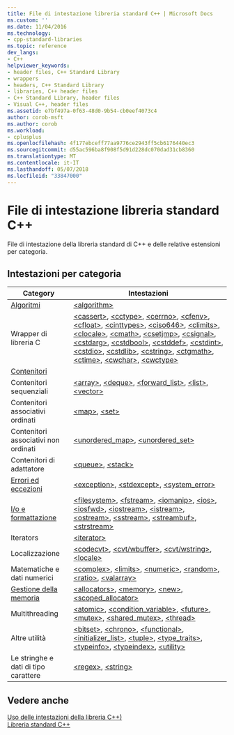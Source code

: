 ```yaml
---
title: File di intestazione libreria standard C++ | Microsoft Docs
ms.custom: ''
ms.date: 11/04/2016
ms.technology:
- cpp-standard-libraries
ms.topic: reference
dev_langs:
- C++
helpviewer_keywords:
- header files, C++ Standard Library
- wrappers
- headers, C++ Standard Library
- libraries, C++ header files
- C++ Standard Library, header files
- Visual C++, header files
ms.assetid: e7bf497a-0f63-48d0-9b54-cb0eef4073c4
author: corob-msft
ms.author: corob
ms.workload:
- cplusplus
ms.openlocfilehash: 4f177ebceff77aa9776ce2943ff5cb6176440ec3
ms.sourcegitcommit: d55ac596ba8f908f5d91d228dc070dad31cb8360
ms.translationtype: MT
ms.contentlocale: it-IT
ms.lasthandoff: 05/07/2018
ms.locfileid: "33847000"
---
```

# <a name="c-standard-library-header-files"></a>File di intestazione libreria standard C++

File di intestazione della libreria standard di C++ e delle relative estensioni per categoria.

## <a name="headers-by-category"></a>Intestazioni per categoria

|Category|Intestazioni|
|-|-|
|[Algoritmi](../cpp/algorithms-modern-cpp.md)|[\<algorithm>](../standard-library/algorithm.md)|
|Wrapper di libreria C|[\<cassert>](../standard-library/cassert.md), [\<cctype>](../standard-library/cctype.md), [\<cerrno>](../standard-library/cerrno.md), [\<cfenv>](../standard-library/cfenv.md), [\<cfloat>](../standard-library/cfloat.md), [\<cinttypes>](../standard-library/cinttypes.md), [\<ciso646>](../standard-library/ciso646.md), [\<climits>](../standard-library/climits.md), [\<clocale>](../standard-library/clocale.md), [\<cmath>](../standard-library/cmath.md), [\<csetjmp>](../standard-library/csetjmp.md), [\<csignal>](../standard-library/csignal.md), [\<cstdarg>](../standard-library/cstdarg.md), [\<cstdbool>](../standard-library/cstdbool.md), [\<cstddef>](../standard-library/cstddef.md), [\<cstdint>](../standard-library/cstdint.md), [\<cstdio>](../standard-library/cstdio.md), [\<cstdlib>](../standard-library/cstdlib.md), [\<cstring>](../standard-library/cstring.md), [\<ctgmath>](../standard-library/ctgmath.md), [\<ctime>](../standard-library/ctime.md), [\<cwchar>](../standard-library/cwchar.md), [\<cwctype>](../standard-library/cwctype.md)|
|[Contenitori](../cpp/containers-modern-cpp.md)||
|Contenitori sequenziali|[\<array>](../standard-library/array.md), [\<deque>](../standard-library/deque.md), [<forward_list>](../standard-library/forward-list.md), [\<list>](../standard-library/list.md), [\<vector>](../standard-library/vector.md)|
|Contenitori associativi ordinati| [\<map>](../standard-library/map.md), [\<set>](../standard-library/set.md)|
|Contenitori associativi non ordinati|[<unordered_map>](../standard-library/unordered-map.md), [<unordered_set>](../standard-library/unordered-set.md)|
|Contenitori di adattatore|[\<queue>](../standard-library/queue.md), [\<stack>](../standard-library/stack.md)|
|[Errori ed eccezioni](../cpp/errors-and-exception-handling-modern-cpp.md)|[\<exception>](../standard-library/exception.md), [\<stdexcept>](../standard-library/stdexcept.md), [<system_error>](../standard-library/system-error.md)|
|[I/o e formattazione](../cpp/string-and-i-o-formatting-modern-cpp.md)|[\<filesystem>](../standard-library/filesystem.md), [\<fstream>](../standard-library/fstream.md), [\<iomanip>](../standard-library/iomanip.md), [\<ios>](../standard-library/ios.md), [\<iosfwd>](../standard-library/iosfwd.md), [\<iostream>](../standard-library/iostream.md), [\<istream>](../standard-library/istream.md), [\<ostream>](../standard-library/ostream.md), [\<sstream>](../standard-library/sstream.md), [\<streambuf>](../standard-library/streambuf.md), [\<strstream>](../standard-library/strstream.md)|
|Iterators|[\<iterator>](../standard-library/iterator.md)|
|Localizzazione|[\<codecvt>](../standard-library/codecvt.md), [\<cvt/wbuffer>](../standard-library/cvt-wbuffer.md), [\<cvt/wstring>](../standard-library/cvt-wstring.md), [\<locale>](../standard-library/locale.md)|
|Matematiche e dati numerici|[\<complex>](../standard-library/complex.md), [\<limits>](../standard-library/limits.md), [\<numeric>](../standard-library/numeric.md), [\<random>](../standard-library/random.md), [\<ratio>](../standard-library/ratio.md), [\<valarray>](../standard-library/valarray.md)|
|[Gestione della memoria](../cpp/smart-pointers-modern-cpp.md)|[\<allocators>](../standard-library/allocators-header.md), [\<memory>](../standard-library/memory.md), [\<new>](../standard-library/new.md), [<scoped_allocator>](../standard-library/scoped-allocator.md)|
|Multithreading|[\<atomic>](../standard-library/atomic.md), [<condition_variable>](../standard-library/condition-variable.md), [\<future>](../standard-library/future.md), [\<mutex>](../standard-library/mutex.md), [<shared_mutex>](../standard-library/shared-mutex.md), [\<thread>](../standard-library/thread.md)|
|Altre utilità|[\<bitset>](../standard-library/bitset.md), [\<chrono>](../standard-library/chrono.md), [\<functional>](../standard-library/functional.md), [<initializer_list>](../standard-library/initializer-list.md), [\<tuple>](../standard-library/tuple.md), [<type_traits>](../standard-library/type-traits.md), [\<typeinfo>](../standard-library/typeinfo.md), [\<typeindex>](../standard-library/typeindex.md), [\<utility>](../standard-library/utility.md)|
|Le stringhe e dati di tipo carattere|[\<regex>](../standard-library/regex.md), [\<string>](../standard-library/string.md)

## <a name="see-also"></a>Vedere anche

[Uso delle intestazioni della libreria C++)](../standard-library/using-cpp-library-headers.md)<br/>
[Libreria standard C++](../standard-library/cpp-standard-library-reference.md)<br/>
